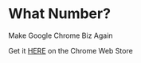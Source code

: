 # What Number?
Make Google Chrome Biz Again

Get it [HERE](https://chrome.google.com/webstore/detail/what-number/feeeeifoeifdclkghgijimcbjmmdknad/) on the Chrome Web Store
